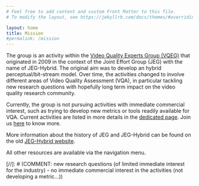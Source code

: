 ```yaml
---
# Feel free to add content and custom Front Matter to this file.
# To modify the layout, see https://jekyllrb.com/docs/themes/#overriding-theme-defaults

layout: home
title: Mission
#permalink: /mission
---
```


The group is an activity within the [Video Quality Experts Group (VQEG)](https://vqeg.org) that originated in 2009 in the context of the Joint Effort Group (JEG) with the name of JEG-Hybrid. The original aim was to develop an hybrid perceptual/bit-stream model. Over time, the activities changed to involve different areas of Video Quality Assessment (VQA), in particular tackling new research questions with hopefully long term impact on the video quality research community.

Currently, the group is not pursuing activities with immediate commercial interest, such as trying to develop new metrics or tools readily available for VQA. Current activities are listed in more details in the [dedicated page](activities). Join us [here](about) to know more.

More information about the history of JEG and JEG-Hybrid can be found on the old [JEG-Hybrid website](old_jeg-hybrid).

All other resources are available via the navigation menu.

[//]: # (COMMENT: new research questions (of limited immediate interest for the industry) - no immediate commercial interest in the activities (not developing a metric...))

